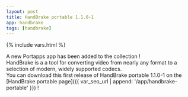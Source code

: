 ```yaml
---
layout: post
title: HandBrake portable 1.1.0-1
app: handbrake
tags: [handbrake]
---
```

{% include vars.html %}

A new Portapps app has been added to the collection !<br />
HandBrake is a a tool for converting video from nearly any format to a selection of modern, widely supported codecs.<br />
You can download this first release of HandBrake portable 1.1.0-1 on the [HandBrake portable page]({{ var_seo_url | append: '/app/handbrake-portable' }}) !